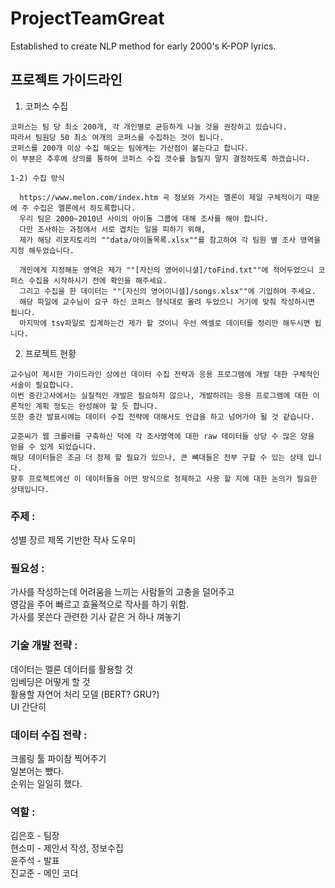 # ProjectTeamGreat
Established to create NLP method for early 2000's K-POP lyrics.

## 프로젝트 가이드라인

  1) 코퍼스 수집

    코퍼스는 팀 당 최소 200개, 각 개인별로 균등하게 나눌 것을 권장하고 있습니다. 
    따라서 팀원당 50 최소 여개의 코퍼스를 수집하는 것이 됩니다.
    코퍼스를 200개 이상 수집 해오는 팀에게는 가산점이 붙는다고 합니다.
    이 부분은 추후에 상의를 통하여 코퍼스 수집 갯수를 늘릴지 말지 결정하도록 하겠습니다.
  
    1-2) 수집 방식
    
      https://www.melon.com/index.htm 곡 정보와 가사는 멜론이 제일 구체적이기 때문에 주 수집은 멜론에서 하도록합니다.
      우리 팀은 2000~2010년 사이의 아이돌 그룹에 대해 조사를 해야 합니다.
      다만 조사하는 과정에서 서로 겹치는 일을 피하기 위해,
      제가 해당 리포지토리의 ""data/아이돌목록.xlsx""를 참고하여 각 팀원 별 조사 영역을 지정 해두었습니다.
    
      개인에게 지정해둔 영역은 제가 ""[자신의 영어이니셜]/toFind.txt""에 적어두었으니 코퍼스 수집을 시작하시기 전에 확인을 해주세요.
      그리고 수집을 한 데이터는 ""[자신의 영어이니셜]/songs.xlsx""에 기입하여 주세요.
      해당 파일에 교수님이 요구 하신 코퍼스 형식대로 올려 두었으니 거기에 맞춰 작성하시면 됩니다.
      마지막에 tsv파일로 집계하는건 제가 할 것이니 우선 엑셀로 데이터를 정리만 해두시면 됩니다.
    
  2) 프로젝트 현황
  
    교수님이 제시한 가이드라인 상에선 데이터 수집 전략과 응용 프로그램에 개발 대한 구체적인 서술이 필요합니다.
    이번 중간고사에서는 실질적인 개발은 필요하지 않으나, 개발하려는 응용 프로그램에 대한 이론적인 계획 정도는 완성해야 할 듯 합니다.
    또한 중간 발표시에는 데이터 수집 전략에 대해서도 언급을 하고 넘어가야 될 것 같습니다.
    
    교준씨가 웹 크롤러를 구축하신 덕에 각 조사영역에 대한 raw 데이터들 상당 수 많은 양을 얻을 수 있게 되었습니다.
    해당 데이터들은 조금 더 정제 할 필요가 있으나, 큰 뼈대들은 전부 구할 수 있는 상태 입니다.
    향후 프로젝트에선 이 데이터들을 어떤 방식으로 정제하고 사용 할 지에 대한 논의가 필요한 상태입니다.
  

### 주제 : 
성별 장르 제목 기반한 작사 도우미     

### 필요성 : 
가사를 작성하는데 어려움을 느끼는 사람들의 고충을 덜어주고   
영감을 주어 빠르고 효율적으로 작사를 하기 위함.  
가사를 못쓴다 관련한 기사 같은 거 하나 껴놓기  

### 기술 개발 전략 :   
데이터는 멜론 데이터를 활용할 것   
임베딩은 어떻게 할 것  
활용할 자연어 처리 모델 (BERT? GRU?)  
UI 간단히  

### 데이터 수집 전략 :
크롤링 툴 파이참 찍어주기  
일본어는 뺐다.  
순위는 일일히 했다.  

### 역할 :
김은호 - 팀장  
현소미 - 제안서 작성, 정보수집  
윤주석 - 발표  
진교준 - 메인 코더  

